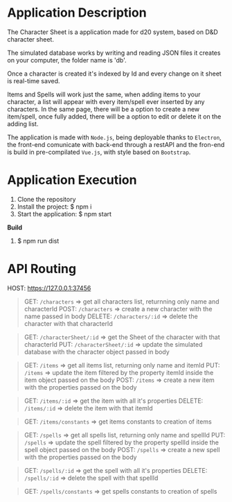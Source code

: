 # Application Description

The Character Sheet is a application made for d20 system, based on D&D character sheet.

The simulated database works by writing and reading JSON files it creates on your computer, the folder name is 'db'.

Once a character is created it's indexed by Id and every change on it sheet is real-time saved.

Items and Spells will work just the same, when adding items to your character, a list will appear with every item/spell ever inserted by any characters. In the same page, there will be a option to create a new item/spell, once fully added, there will be a option to edit or delete it on the adding list.

The application is made with `Node.js`, being deployable thanks to `Electron`, the front-end comunicate with back-end through a restAPI and the fron-end is build in pre-compilated `Vue.js`, with style based on `Bootstrap`.

# Application Execution

1. Clone the repository
1. Install the project: $ npm i
1. Start the application: $ npm start

**Build**

1. $ npm run dist

# API Routing

HOST: https://127.0.0.1:37456

> GET: `/characters` => get all characters list, returnning only name and characterId
> POST: `/characters` => create a new character with the name passed in body
> DELETE: `/characters/:id` => delete the character with that characterId

> GET: `/characterSheet/:id` => get the Sheet of the character with that characterId
> PUT: `/characterSheet/:id` => update the simulated database with the character object passed in body

> GET: `/items` => get all items list, returning only name and itemId
> PUT: `/items` => update the item filtered by the property itemId inside the item object passed on the body
> POST: `/items` => create a new item with the properties passed on the body

> GET: `/items/:id` => get the item with all it's properties
> DELETE: `/items/:id` => delete the item with that itemId

> GET: `/items/constants` => get items constants to creation of items

> GET: `/spells` => get all spells list, returning only name and spellId
> PUT: `/spells` => update the spell filtered by the property spellId inside the spell object passed on the body
> POST: `/spells` => create a new spell with the properties passed on the body

> GET: `/spells/:id` => get the spell with all it's properties
> DELETE: `/spells/:id` => delete the spell with that spellId

> GET: `/spells/constants` => get spells constants to creation of spells
